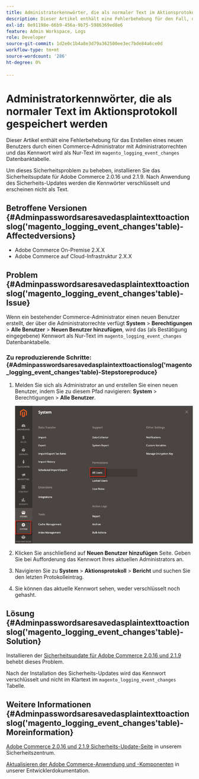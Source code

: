 ```yaml
---
title: Administratorkennwörter, die als normaler Text im Aktionsprotokoll gespeichert werden
description: Dieser Artikel enthält eine Fehlerbehebung für den Fall, dass ein Commerce-Administrator einen neuen Benutzer mit Administratorrechten erstellt und das Kennwort als Klartext in der Datenbanktabelle "magento_logging_event_changes"gespeichert wird.
exl-id: 0e91198e-66b9-456a-9b75-5986369ed8e6
feature: Admin Workspace, Logs
role: Developer
source-git-commit: 1d2e0c1b4a8e3d79a362500ee3ec7bde84a6ce0d
workflow-type: tm+mt
source-wordcount: '286'
ht-degree: 0%

---
```


# Administratorkennwörter, die als normaler Text im Aktionsprotokoll gespeichert werden

Dieser Artikel enthält eine Fehlerbehebung für das Erstellen eines neuen Benutzers durch einen Commerce-Administrator mit Administratorrechten und das Kennwort wird als Nur-Text im `magento_logging_event_changes` Datenbanktabelle.

Um dieses Sicherheitsproblem zu beheben, installieren Sie das Sicherheitsupdate für Adobe Commerce 2.0.16 und 2.1.9. Nach Anwendung des Sicherheits-Updates werden die Kennwörter verschlüsselt und erscheinen nicht als Text.

## Betroffene Versionen {#Adminpasswordsaresavedasplaintexttoactionslog('magento_logging_event_changes'table)-Affectedversions}

* Adobe Commerce On-Premise 2.X.X
* Adobe Commerce auf Cloud-Infrastruktur 2.X.X

## Problem {#Adminpasswordsaresavedasplaintexttoactionslog('magento_logging_event_changes'table)-Issue}

Wenn ein bestehender Commerce-Administrator einen neuen Benutzer erstellt, der über die Administratorrechte verfügt **System** > **Berechtigungen** > **Alle Benutzer** > **Neuen Benutzer hinzufügen**, wird das (als Bestätigung eingegebene) Kennwort als Nur-Text im `magento_logging_event_changes` Datenbanktabelle.

### Zu reproduzierende Schritte: {#Adminpasswordsaresavedasplaintexttoactionslog('magento_logging_event_changes'table)-Stepstoreproduce}

1. Melden Sie sich als Administrator an und erstellen Sie einen neuen Benutzer, indem Sie zu diesem Pfad navigieren: **System** > Berechtigungen > **Alle Benutzer**.

   ![add_user_magento_2.4.1.png](assets/add_user_magento_2.4.1.png)

1. Klicken Sie anschließend auf **Neuen Benutzer hinzufügen** Seite. Geben Sie bei Aufforderung das Kennwort Ihres aktuellen Administrators an.
1. Navigieren Sie zu **System** > **Aktionsprotokoll** > **Bericht** und suchen Sie den letzten Protokolleintrag.
1. Sie können das aktuelle Kennwort sehen, weder verschlüsselt noch gehasht.

## Lösung {#Adminpasswordsaresavedasplaintexttoactionslog('magento_logging_event_changes'table)-Solution}

Installieren der [Sicherheitsupdate für Adobe Commerce 2.0.16 und 2.1.9](https://magento.com/security/patches/magento-2016-and-219-security-update) behebt dieses Problem.

Nach der Installation des Sicherheits-Updates wird das Kennwort verschlüsselt und nicht im Klartext im `magento_logging_event_changes` Tabelle.

## Weitere Informationen {#Adminpasswordsaresavedasplaintexttoactionslog('magento_logging_event_changes'table)-Moreinformation}

[Adobe Commerce 2.0.16 und 2.1.9 Sicherheits-Update-Seite](https://magento.com/security/patches/magento-2016-and-219-security-update) in unserem Sicherheitszentrum.

[Aktualisieren der Adobe Commerce-Anwendung und -Komponenten](https://experienceleague.adobe.com/docs/commerce-operations/upgrade-guide/overview.html) in unserer Entwicklerdokumentation.
